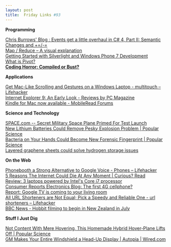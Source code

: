 ```yaml
---
layout: post
title:  Friday Links #93
---
```

**Programming**

[Chris Burrows' Blog : Events get a little overhaul in C# 4, Part II: Semantic Changes and +=/-=](http://blogs.msdn.com/cburrows/archive/2010/03/08/events-get-a-little-overhaul-in-c-4-part-ii-semantic-changes-and.aspx)   
[Map / Reduce – A visual explanation](http://ayende.com/Blog/archive/2010/03/14/map-reduce-ndash-a-visual-explanation.aspx?utm_source=feedburner&utm_medium=feed&utm_campaign=Feed%3A+AyendeRahien+%28Ayende+%40+Rahien%29&utm_content=Google+Reader)   
[Getting Started with Silverlight and Windows Phone 7 Development](http://timheuer.com/blog/archive/2010/03/15/get-started-with-silverlight-for-windows-phone.aspx?utm_source=feedburner&utm_medium=feed&utm_campaign=Feed%3A+timheuer+%28Method+%7E+of+%7E+failed+by+Tim+Heuer%29&utm_content=Google+Reader)   
[What is Pivot? ](http://www.getpivot.com/silverlight/silverlight.aspx)   
[**Coding Horror: Compiled or Bust?**](http://www.codinghorror.com/blog/2010/03/compiled-or-bust.html)

**Applications**

[Get Mac-Like Scrolling and Gestures on a Windows Laptop - multitouch – Lifehacker ](http://lifehacker.com/5493849/get-mac+like-scrolling-and-gestures-on-a-windows-laptop)   
[Internet Explorer 9: An Early Look - Reviews by PC Magazine](http://www.pcmag.com/article2/0,2817,2361444,00.asp)   
[Kindle for Mac now available - MobileRead Forums ](http://www.mobileread.com/forums/showthread.php?t=77594&utm_source=feedburner&utm_medium=feed&utm_campaign=Feed%3A+mr%2Ffront+%28MobileRead+Frontpage%29&utm_content=Google+Reader)

**Science and Technology**

[SPACE.com -- Secret Military Space Plane Primed For Test Launch ](http://www.space.com/news/air-force-secret-space-plane-sfn-100313.html)   
[New Lithium Batteries Could Remove Pesky Explosion Problem | Popular Science](http://www.popsci.com/technology/article/2010-03/new-lithium-sulfur-batteries-could-remove-threat-short-circuit-explosions)   
[Bacteria on Your Hands Could Become New Forensic Fingerprint | Popular Science](http://www.popsci.com/science/article/2010-03/bacterial-profile-your-hands-could-become-new-forensic-tool)   
[Layered graphene sheets could solve hydrogen storage issues](http://www.sciencedaily.com/releases/2010/03/100317161952.htm?utm_source=feedburner&utm_medium=feed&utm_campaign=Feed%3A+sciencedaily+%28ScienceDaily%3A+Latest+Science+News%29&utm_content=Google+Reader)

**On the Web**

[Phonebooth a Strong Alternative to Google Voice - Phones – Lifehacker ](http://lifehacker.com/5493627/phonebooth-a-strong-alternative-to-google-voice)   
[5 Reasons The Internet Could Die At Any Moment | Curious? Read](http://www.curiousread.com/2010/03/5-reasons-internet-could-die-at-any.html?utm_source=feedburner&utm_medium=feed&utm_campaign=Feed%3A+CuriousRead+%28Curious+Read%29&utm_content=Google+Reader)   
[Review: 3 laptops powered by Intel's Core i7 processor](http://www.computerworld.com/s/article/9171299/Review_3_laptops_powered_by_Intel_s_Core_i7_processor?source=rss_news)   
[Consumer Reports Electronics Blog: The first 4G cellphone? ](http://blogs.consumerreports.org/electronics/2010/03/sprint-htc-supersonic-4g-android-cellphone-wimax-rumor-ctia-announcement-wireless-data-faster-network-lte-verizon-smartphones.html)   
[Report: Google TV is coming to your living room ](http://www.computerworld.com/s/article/9172498/Report_Google_TV_is_coming_to_your_living_room?source=rss_news)   
[All URL Shorteners are Not Equal; Pick a Speedy and Reliable One - url shorteners – Lifehacker](http://lifehacker.com/5496415/all-url-shorteners-are-not-equal-pick-a-speedy-and-reliable-one?utm_source=feedburner&utm_medium=feed&utm_campaign=Feed%3A+lifehacker%2Ffull+%28Lifehacker%29&utm_content=Google+Reader)   
[BBC News - Hobbit filming to begin in New Zealand in July ](http://news.bbc.co.uk/2/hi/entertainment/8573948.stm)

**Stuff I Just Dig**

[Not Content With Mere Hovering, This Homemade Hybrid Hover-Plane Lifts Off | Popular Science ](http://www.popsci.com/technology/article/2010-03/not-content-mere-hovering-homemade-hybrid-hover-plane-takes-skies)   
[GM Makes Your Entire Windshield a Head-Up Display | Autopia | Wired.com](http://www.wired.com/autopia/2010/03/gm-next-gen-heads-up-display/)
